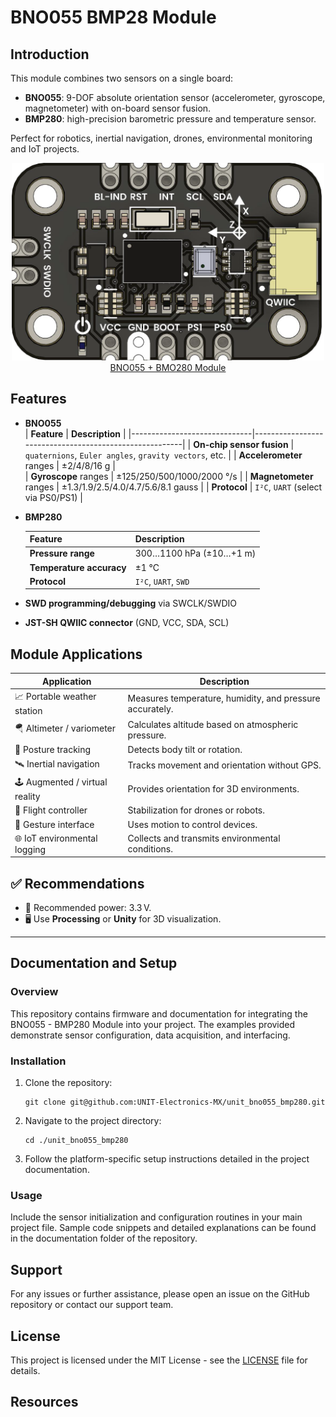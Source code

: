 # BNO055 BMP28 Module

## Introduction
This module combines two sensors on a single board:

- **BNO055**: 9-DOF absolute orientation sensor (accelerometer, gyroscope, magnetometer) with on-board sensor fusion.  
- **BMP280**: high-precision barometric pressure and temperature sensor.

Perfect for robotics, inertial navigation, drones, environmental monitoring and IoT projects.

<div align="center">
    <a href="#"><img src="hardware/resources/img/unit_top_v_00x_sku_EU0091.png" width="500px"><br/>BNO055 + BMO280 Module</a>
    <br/>


</div>

## Features

- **BNO055**  
  | **Feature**                  | **Description**                                        |
  |------------------------------|--------------------------------------------------------|
  | **On-chip sensor fusion**    | `quaternions`, `Euler angles`, `gravity vectors`, etc. | 
  | **Accelerometer** ranges     | ±2/4/8/16 g                                            |  
  | **Gyroscope** ranges         | ±125/250/500/1000/2000 °/s                             |
  | **Magnetometer** ranges      | ±1.3/1.9/2.5/4.0/4.7/5.6/8.1 gauss                     | 
  | **Protocol**                 | `I²C`, `UART` (select via PS0/PS1)                     | 

- **BMP280**  

  | **Feature**              | **Description**            |
  |--------------------------|----------------------------|
  | **Pressure range**       | 300…1100 hPa (±10…+1 m)    |
  | **Temperature accuracy** | ±1 °C                      |
  | **Protocol**             | `I²C`, `UART`, `SWD`       |
  
- **SWD programming/debugging** via SWCLK/SWDIO  
- **JST-SH QWIIC connector** (GND, VCC, SDA, SCL)  


## Module Applications

| Application                          | Description                                                                 |
|--------------------------------------|-----------------------------------------------------------------------------|
| 📈 Portable weather station          | Measures temperature, humidity, and pressure accurately.                    |
| 🪂 Altimeter / variometer            | Calculates altitude based on atmospheric pressure.                          |
| 🧍 Posture tracking                  | Detects body tilt or rotation.                                              |
| 🛰️ Inertial navigation               | Tracks movement and orientation without GPS.                                |
| 🕹️ Augmented / virtual reality       | Provides orientation for 3D environments.                                   |
| 🚁 Flight controller                 | Stabilization for drones or robots.                                         |
| 🤖 Gesture interface                 | Uses motion to control devices.                                             |
| 🌐 IoT environmental logging         | Collects and transmits environmental conditions.                            |


## ✅ Recommendations

- 🔋 Recommended power: 3.3 V.
- 🖥️ Use **Processing** or **Unity** for 3D visualization.

---

## Documentation and Setup

### Overview
This repository contains firmware and documentation for integrating the BNO055 - BMP280 Module into your project. The examples provided demonstrate sensor configuration, data acquisition, and interfacing.

### Installation
1. Clone the repository:
   ```
   git clone git@github.com:UNIT-Electronics-MX/unit_bno055_bmp280.git
   ```
2. Navigate to the project directory:
   ```
   cd ./unit_bno055_bmp280
   ```
3. Follow the platform-specific setup instructions detailed in the project documentation.

### Usage
Include the sensor initialization and configuration routines in your main project file. Sample code snippets and detailed explanations can be found in the documentation folder of the repository.


## Support
For any issues or further assistance, please open an issue on the GitHub repository or contact our support team.


## License
This project is licensed under the MIT License - see the [LICENSE](LICENSE) file for details.

## Resources
